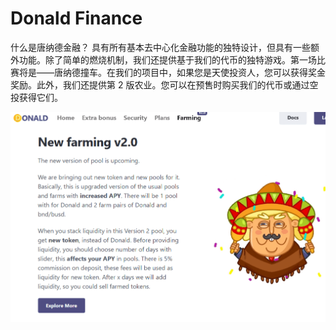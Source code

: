 # Donald Finance

什么是唐纳德金融？
具有所有基本去中心化金融功能的独特设计，但具有一些额外功能。除了简单的燃烧机制，我们还提供基于我们的代币的独特游戏。第一场比赛将是——唐纳德撞车。在我们的项目中，如果您是天使投资人，您可以获得奖金奖励。此外，我们还提供第 2 版农业。您可以在预售时购买我们的代币或通过空投获得它们。

![donaldfinance-dapp-defi-bsc-image1_82728c8ab1c4bd1c91280013fa568370](donaldfinance-dapp-defi-bsc-image1_82728c8ab1c4bd1c91280013fa568370.png)
